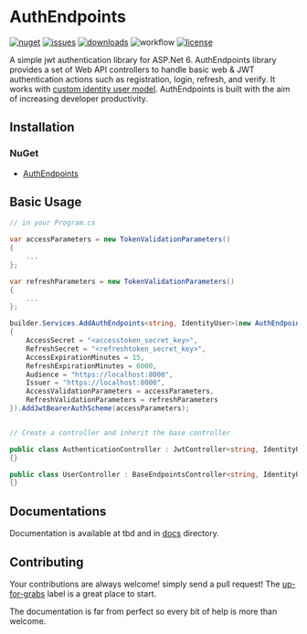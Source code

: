 # AuthEndpoints
[![nuget](https://img.shields.io/nuget/v/AuthEndpoints?label=version&logo=NuGet&style=flat-square)](https://www.nuget.org/packages/AuthEndpoints/)
[![issues](https://img.shields.io/github/issues/madeyoga/AuthEndpoints?color=blue&logo=github&style=flat-square)](https://github.com/madeyoga/AuthEndpoints/issues)
[![downloads](https://img.shields.io/nuget/dt/AuthEndpoints?color=blue&style=flat-square&logo=nuget)](https://www.nuget.org/packages/AuthEndpoints/)
![workflow](https://github.com/madeyoga/AuthEndpoints/actions/workflows/dotnet.yml/badge.svg)
[![license](https://img.shields.io/github/license/madeyoga/AuthEndpoints?color=blue&style=flat-square&logo=github)](https://github.com/madeyoga/AuthEndpoints/blob/main/LICENSE)

A simple jwt authentication library for ASP.Net 6. AuthEndpoints library provides a set of Web API controllers to handle basic web & JWT authentication actions such as registration, login, refresh, and verify. It works with [custom identity user model](https://docs.microsoft.com/en-us/aspnet/core/security/authentication/customize-identity-model?view=aspnetcore-6.0#custom-user-data). AuthEndpoints is built with the aim of increasing developer productivity.

## Installation
### NuGet
- [AuthEndpoints](https://www.nuget.org/packages/AuthEndpoints/)

## Basic Usage
```cs
// in your Program.cs

var accessParameters = new TokenValidationParameters()
{
	...
};

var refreshParameters = new TokenValidationParameters()
{
	...
};

builder.Services.AddAuthEndpoints<string, IdentityUser>(new AuthEndpointsOptions()
{
	AccessSecret = "<accesstoken_secret_key>",
	RefreshSecret = "<refreshtoken_secret_key>",
	AccessExpirationMinutes = 15,
	RefreshExpirationMinutes = 6000,
	Audience = "https://localhost:8000",
	Issuer = "https://localhost:8000",
	AccessValidationParameters = accessParameters,
	RefreshValidationParameters = refreshParameters
}).AddJwtBearerAuthScheme(accessParameters);


// Create a controller and inherit the base controller

public class AuthenticationController : JwtController<string, IdentityUser>
{}

public class UserController : BaseEndpointsController<string, IdentityUser>
{}
```

## Documentations
Documentation is available at tbd and in [docs](https://github.com/madeyoga/AuthEndpoints/tree/main/docs) directory.

## Contributing
Your contributions are always welcome! simply send a pull request! The [up-for-grabs](https://github.com/madeyoga/AuthEndpoints/labels/up-for-grabs) label is a great place to start.

The documentation is far from perfect so every bit of help is more than welcome.
